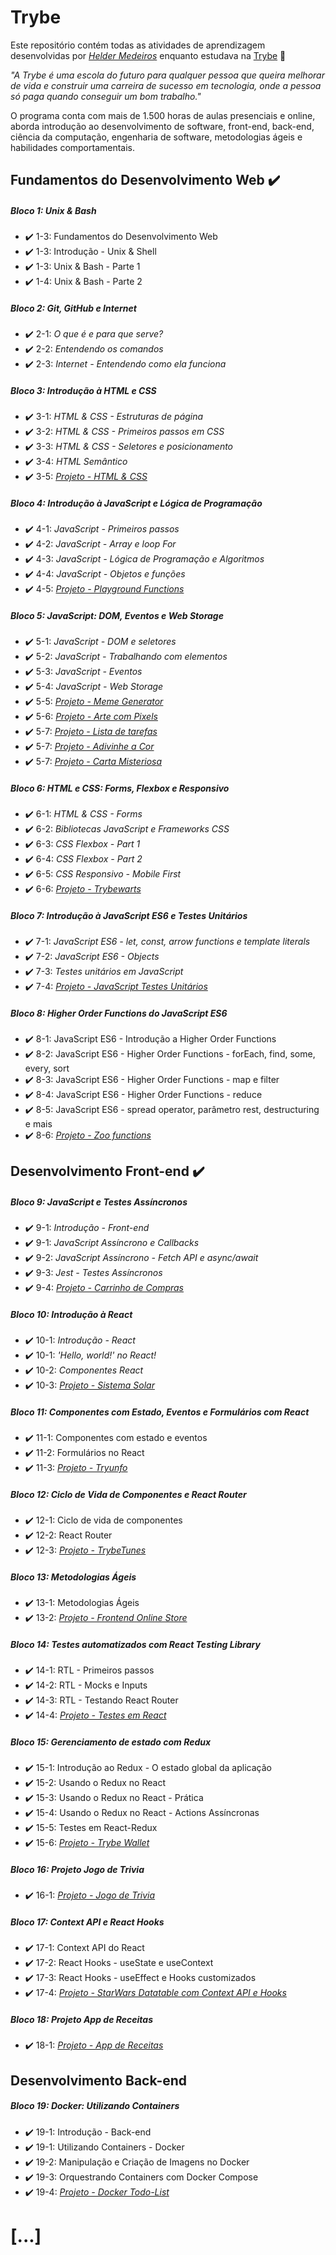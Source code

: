 # Trybe

Este repositório contém todas as atividades de aprendizagem desenvolvidas por _[Helder Medeiros](https://www.linkedin.com/in/helderme/)_ enquanto estudava na [Trybe](https://www.betrybe.com/) :rocket:

_"A Trybe é uma escola do futuro para qualquer pessoa que queira melhorar de vida e construir uma carreira de sucesso em tecnologia, onde a pessoa só paga quando conseguir um bom trabalho."_

O programa conta com mais de 1.500 horas de aulas presenciais e online, aborda introdução ao desenvolvimento de software, front-end, back-end, ciência da computação, engenharia de software, metodologias ágeis e habilidades comportamentais.

## Fundamentos do Desenvolvimento Web :heavy_check_mark:

##### Bloco 1: Unix & Bash

- :heavy_check_mark: 1-3: Fundamentos do Desenvolvimento Web
- :heavy_check_mark: 1-3: Introdução - Unix & Shell
- :heavy_check_mark: 1-3: Unix & Bash - Parte 1
- :heavy_check_mark: 1-4: Unix & Bash - Parte 2

##### Bloco 2: Git, GitHub e Internet

- :heavy_check_mark: 2-1: _O que é e para que serve?_
- :heavy_check_mark: 2-2: _Entendendo os comandos_
- :heavy_check_mark: 2-3: _Internet - Entendendo como ela funciona_

##### Bloco 3: Introdução à HTML e CSS

- :heavy_check_mark: 3-1: _HTML & CSS - Estruturas de página_
- :heavy_check_mark: 3-2: _HTML & CSS - Primeiros passos em CSS_
- :heavy_check_mark: 3-3: _HTML & CSS - Seletores e posicionamento_
- :heavy_check_mark: 3-4: _HTML Semântico_
- :heavy_check_mark: 3-5: _[Projeto - HTML & CSS](https://github.com/tryber/sd-019-a-project-lessons-learned/tree/helder-medeiros-lessons-learned)_

##### Bloco 4: Introdução à JavaScript e Lógica de Programação

- :heavy_check_mark: 4-1: _JavaScript - Primeiros passos_
- :heavy_check_mark: 4-2: _JavaScript - Array e loop For_
- :heavy_check_mark: 4-3: _JavaScript - Lógica de Programação e Algoritmos_
- :heavy_check_mark: 4-4: _JavaScript - Objetos e funções_
- :heavy_check_mark: 4-5: _[Projeto - Playground Functions]()_

##### Bloco 5: JavaScript: DOM, Eventos e Web Storage

- :heavy_check_mark: 5-1: _JavaScript - DOM e seletores_
- :heavy_check_mark: 5-2: _JavaScript - Trabalhando com elementos_
- :heavy_check_mark: 5-3: _JavaScript - Eventos_
- :heavy_check_mark: 5-4: _JavaScript - Web Storage_
- :heavy_check_mark: 5-5: _[Projeto - Meme Generator]()_
- :heavy_check_mark: 5-6: _[Projeto - Arte com Pixels]()_
- :heavy_check_mark: 5-7: _[Projeto - Lista de tarefas]()_
- :heavy_check_mark: 5-7: _[Projeto - Adivinhe a Cor]()_
- :heavy_check_mark: 5-7: _[Projeto - Carta Misteriosa]()_

##### Bloco 6: HTML e CSS: Forms, Flexbox e Responsivo

- :heavy_check_mark: 6-1: _HTML & CSS - Forms_
- :heavy_check_mark: 6-2: _Bibliotecas JavaScript e Frameworks CSS_
- :heavy_check_mark: 6-3: _CSS Flexbox - Part 1_
- :heavy_check_mark: 6-4: _CSS Flexbox - Part 2_
- :heavy_check_mark: 6-5: _CSS Responsivo - Mobile First_
- :heavy_check_mark: 6-6: _[Projeto - Trybewarts]()_

##### Bloco 7: Introdução à JavaScript ES6 e Testes Unitários

- :heavy_check_mark: 7-1: _JavaScript ES6 - let, const, arrow functions e template literals_
- :heavy_check_mark: 7-2: _JavaScript ES6 - Objects_
- :heavy_check_mark: 7-3: _Testes unitários em JavaScript_
- :heavy_check_mark: 7-4: _[Projeto - JavaScript Testes Unitários]()_

##### Bloco 8: Higher Order Functions do JavaScript ES6

- :heavy_check_mark: 8-1: JavaScript ES6 - Introdução a Higher Order Functions
- :heavy_check_mark: 8-2: JavaScript ES6 - Higher Order Functions - forEach, find, some, every, sort
- :heavy_check_mark: 8-3: JavaScript ES6 - Higher Order Functions - map e filter
- :heavy_check_mark: 8-4: JavaScript ES6 - Higher Order Functions - reduce
- :heavy_check_mark: 8-5: JavaScript ES6 - spread operator, parâmetro rest, destructuring e mais
- :heavy_check_mark: 8-6: _[Projeto - Zoo functions]()_

## Desenvolvimento Front-end :heavy_check_mark:

##### Bloco 9: JavaScript e Testes Assíncronos

- :heavy_check_mark: 9-1: _Introdução - Front-end_
- :heavy_check_mark: 9-1: _JavaScript Assíncrono e Callbacks_
- :heavy_check_mark: 9-2: _JavaScript Assíncrono - Fetch API e async/await_
- :heavy_check_mark: 9-3: _Jest - Testes Assíncronos_
- :heavy_check_mark: 9-4: _[Projeto - Carrinho de Compras]()_

##### Bloco 10: Introdução à React

- :heavy_check_mark: 10-1: _Introdução - React_
- :heavy_check_mark: 10-1: _'Hello, world!' no React!_
- :heavy_check_mark: 10-2: _Componentes React_
- :heavy_check_mark: 10-3: _[Projeto - Sistema Solar]()_

##### Bloco 11: Componentes com Estado, Eventos e Formulários com React

- :heavy_check_mark: 11-1: Componentes com estado e eventos
- :heavy_check_mark: 11-2: Formulários no React
- :heavy_check_mark: 11-3: _[Projeto - Tryunfo]()_

##### Bloco 12: Ciclo de Vida de Componentes e React Router

- :heavy_check_mark: 12-1: Ciclo de vida de componentes
- :heavy_check_mark: 12-2: React Router
- :heavy_check_mark: 12-3: _[Projeto - TrybeTunes]()_

##### Bloco 13: Metodologias Ágeis

- :heavy_check_mark: 13-1: Metodologias Ágeis
- :heavy_check_mark: 13-2: _[Projeto - Frontend Online Store]()_

##### Bloco 14: Testes automatizados com React Testing Library

- :heavy_check_mark: 14-1: RTL - Primeiros passos
- :heavy_check_mark: 14-2: RTL - Mocks e Inputs
- :heavy_check_mark: 14-3: RTL - Testando React Router
- :heavy_check_mark: 14-4: _[Projeto - Testes em React]()_

##### Bloco 15: Gerenciamento de estado com Redux

- :heavy_check_mark: 15-1: Introdução ao Redux - O estado global da aplicação
- :heavy_check_mark: 15-2: Usando o Redux no React
- :heavy_check_mark: 15-3: Usando o Redux no React - Prática
- :heavy_check_mark: 15-4: Usando o Redux no React - Actions Assíncronas
- :heavy_check_mark: 15-5: Testes em React-Redux
- :heavy_check_mark: 15-6: _[Projeto - Trybe Wallet]()_

##### Bloco 16: Projeto Jogo de Trivia

- :heavy_check_mark: 16-1: _[Projeto - Jogo de Trivia]()_

##### Bloco 17: Context API e React Hooks

- :heavy_check_mark: 17-1: Context API do React
- :heavy_check_mark: 17-2: React Hooks - useState e useContext
- :heavy_check_mark: 17-3: React Hooks - useEffect e Hooks customizados
- :heavy_check_mark: 17-4: _[Projeto - StarWars Datatable com Context API e Hooks]()_

##### Bloco 18: Projeto App de Receitas

- :heavy_check_mark: 18-1: _[Projeto - App de Receitas]()_

## Desenvolvimento Back-end 

##### Bloco 19: Docker: Utilizando Containers

- :heavy_check_mark: 19-1: Introdução - Back-end
- :heavy_check_mark: 19-1: Utilizando Containers - Docker
- :heavy_check_mark: 19-2: Manipulação e Criação de Imagens no Docker
- :heavy_check_mark: 19-3: Orquestrando Containers com Docker Compose
- :heavy_check_mark: 19-4: _[Projeto - Docker Todo-List]()_

# [...]
